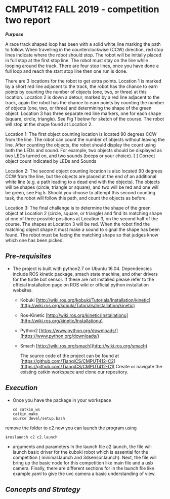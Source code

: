 ﻿# CMPUT412 FALL 2019 - competition two report
_**Purpose**_

A race track shaped loop has been with a solid white line marking the path to follow. When travelling in the counterclockwise (CCW) direction, red stop lines indicate where the robot should stop. The robot will be initially placed in full stop at the first stop line. The robot must stay on the line while looping around the track. There are four stop lines, once you have done a full loop and reach the start stop line then one run is done.

There are 3 locations for the robot to get extra points. Location 1 is marked by a short red line adjacent to the track, the robot has the chance to earn points by counting the number of objects (one, two, or three) at this location. Location 2 is down a detour, marked by a red line adjacent to the track, again the robot has the chance to earn points by counting the number of objects (one, two, or three) and determining the shape of the green object. Location 3 has three separate red line markers, one for each shape (square, circle, triangle). See Fig 1 below for sketch of the course. The robot will stop at the shape found at Location 2.



Location 1: The first object counting location is located 90 degrees CCW from the line. The robot can count the number of objects without leaving the line. After counting the objects, the robot should display the count using both the LEDs and sound. For example, two objects should be displayed as two LEDs turned on, and two sounds (beeps or your choice). [ ] Correct object count indicated by LEDs and Sounds

 Location 2: The second object counting location is also located 90 degrees CCW from the line, but the objects are placed at the end of an additional white line (e.g. a path leading to a dead end with the objects). The objects will be shapes (circle, triangle or square), and two will be red and one will be green, see Fig 5. Should you choose to attempt this second counting task, the robot will follow this path, and count the objects as before.

Location 3: The final challenge is to determine the shape of the green object at Location 2 (circle, square, or triangle) and find its matching shape at one of three possible positions at Location 3, on the second half of the course. The shapes at Location 3 will be red. When the robot find the matching object shape it must make a sound to signal the shape has been found. The robot must be facing the matching shape so that judges know which one has been picked.

## _**Pre-requisites**_

-   The project is built with python2.7 on Ubuntu 16.04. Dependencies include ROS kinetic package, smach state machine, and other drivers for the turtle bot sensor. If these are not installed please refer to the official installation page on ROS wiki or official python installation websites.
        
    -   Kobuki  [http://wiki.ros.org/kobuki/Tutorials/Installation/kinetic](http://wiki.ros.org/kobuki/Tutorials/Installation/kinetic)
        
    -   Ros-Kinetic  [http://wiki.ros.org/kinetic/Installationu](http://wiki.ros.org/kinetic/Installationu)
        
    -   Python2  [https://www.python.org/downloads/](https://www.python.org/downloads/)
        
    -   Smach  [http://wiki.ros.org/smach](http://wiki.ros.org/smach)
        
        The source code of the project can be found at  [https://github.com/TianqiCS/CMPUT412-C2](https://github.com/TianqiCS/CMPUT412-C1)  Create or navigate the existing catkin workspace and clone our repository.
       

## _**Execution**_

-   Once you have the package in your workspace
    
    ```
    cd catkin_ws
    catkin_make
    source devel/setup.bash
    
    ```
  remove the folder to c2
    now you can launch the program using
    
    
    $roslaunch c2 c2.launch
    
    
-   arguments and parameters In the launch file c2.launch, the file will launch basic driver for the kuboki robot which is essential for the competition ( minimal.launch and 3dsensor.launch). Next, the file will bring up the basic node for this competition like main file and a usb camera. Finally, there are different sections for in the launch file like example.yaml to give the uvc camera  a basic understanding of view. 

## _**Concepts and Strategy**_

